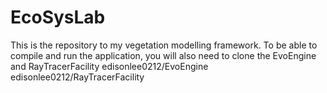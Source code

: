 # EcoSysLab

This is the repository to my vegetation modelling framework. 
To be able to compile and run the application, you will also need to clone the EvoEngine and RayTracerFacility
edisonlee0212/EvoEngine
edisonlee0212/RayTracerFacility